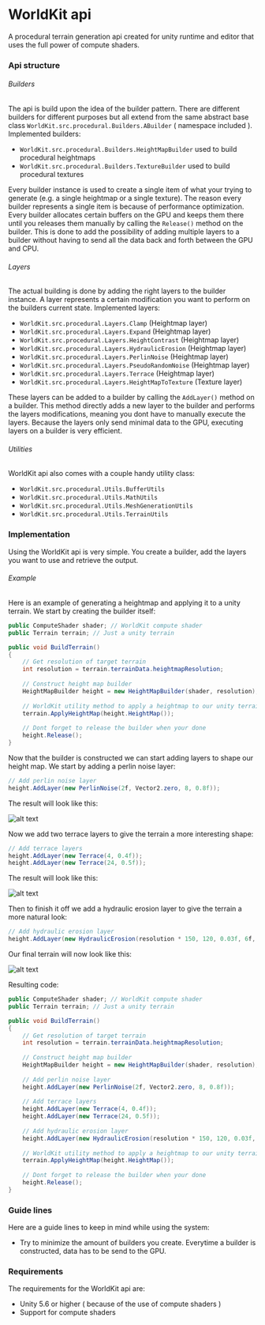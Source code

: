 # WorldKit api
A procedural terrain generation api created for unity runtime and editor that uses the full power of compute shaders.

### Api structure

###### Builders
The api is build upon the idea of the builder pattern.
There are different builders for different purposes but all extend from the same abstract base class `WorldKit.src.procedural.Builders.ABuilder` ( namespace included ).
Implemented builders:

- `WorldKit.src.procedural.Builders.HeightMapBuilder` used to build procedural heightmaps
- `WorldKit.src.procedural.Builders.TextureBuilder` used to build procedural textures

Every builder instance is used to create a single item of what your trying to generate (e.g. a single heightmap or a single texture).
The reason every builder represents a single item is because of performance optimization.
Every builder allocates certain buffers on the GPU and keeps them there until you releases them manually by calling the `Release()` method on the builder.
This is done to add the possibility of adding multiple layers to a builder without having to send all the data back and forth between the GPU and CPU.

###### Layers
The actual building is done by adding the right layers to the builder instance.
A layer represents a certain modification you want to perform on the builders current state.
Implemented layers:

- `WorldKit.src.procedural.Layers.Clamp` (Heightmap layer)
- `WorldKit.src.procedural.Layers.Expand` (Heightmap layer)
- `WorldKit.src.procedural.Layers.HeightContrast` (Heightmap layer)
- `WorldKit.src.procedural.Layers.HydraulicErosion` (Heightmap layer)
- `WorldKit.src.procedural.Layers.PerlinNoise` (Heightmap layer)
- `WorldKit.src.procedural.Layers.PseudoRandomNoise` (Heightmap layer)
- `WorldKit.src.procedural.Layers.Terrace` (Heightmap layer)
- `WorldKit.src.procedural.Layers.HeightMapToTexture` (Texture layer)

These layers can be added to a builder by calling the `AddLayer()` method on a builder.
This method directly adds a new layer to the builder and performs the layers modifications, meaning you dont have to manually execute the layers.
Because the layers only send minimal data to the GPU, executing layers on a builder is very efficient.

###### Utilities
WorldKit api also comes with a couple handy utility class:

- `WorldKit.src.procedural.Utils.BufferUtils`
- `WorldKit.src.procedural.Utils.MathUtils`
- `WorldKit.src.procedural.Utils.MeshGenerationUtils`
- `WorldKit.src.procedural.Utils.TerrainUtils`

### Implementation
Using the WorldKit api is very simple. You create a builder, add the layers you want to use and retrieve the output.

###### Example
Here is an example of generating a heightmap and applying it to a unity terrain.
We start by creating the builder itself:
```c#
public ComputeShader shader; // WorldKit compute shader
public Terrain terrain; // Just a unity terrain

public void BuildTerrain()
{
    // Get resolution of target terrain
    int resolution = terrain.terrainData.heightmapResolution;
    
    // Construct height map builder
    HeightMapBuilder height = new HeightMapBuilder(shader, resolution);
    
    // WorldKit utility method to apply a heightmap to our unity terrain
    terrain.ApplyHeightMap(height.HeightMap());
    
    // Dont forget to release the builder when your done
    height.Release();
}
```

Now that the builder is constructed we can start adding layers to shape our height map.
We start by adding a perlin noise layer:

```c#
// Add perlin noise layer
height.AddLayer(new PerlinNoise(2f, Vector2.zero, 8, 0.8f));
```

The result will look like this:

![alt text](https://i.ibb.co/RP3PKYL/Perlin-Noise.png)

Now we add two terrace layers to give the terrain a more interesting shape:

```c#
// Add terrace layers
height.AddLayer(new Terrace(4, 0.4f));
height.AddLayer(new Terrace(24, 0.5f));
```

The result will look like this:

![alt text](https://i.ibb.co/VQN4gR8/Terrace.png)

Then to finish it off we add a hydraulic erosion layer to give the terrain a more natural look:

```c#
// Add hydraulic erosion layer
height.AddLayer(new HydraulicErosion(resolution * 150, 120, 0.03f, 6f, 0f, 0.3f, 0.02f, 0.3f));
```

Our final terrain will now look like this:

![alt text](https://i.ibb.co/dDfyvQ3/Erosion.png)

Resulting code:
```c#
public ComputeShader shader; // WorldKit compute shader
public Terrain terrain; // Just a unity terrain

public void BuildTerrain()
{
    // Get resolution of target terrain
    int resolution = terrain.terrainData.heightmapResolution;
    
    // Construct height map builder
    HeightMapBuilder height = new HeightMapBuilder(shader, resolution);
    
    // Add perlin noise layer
    height.AddLayer(new PerlinNoise(2f, Vector2.zero, 8, 0.8f));
    
    // Add terrace layers
    height.AddLayer(new Terrace(4, 0.4f));
    height.AddLayer(new Terrace(24, 0.5f));
    
    // Add hydraulic erosion layer
    height.AddLayer(new HydraulicErosion(resolution * 150, 120, 0.03f, 6f, 0f, 0.3f, 0.02f, 0.3f));
    
    // WorldKit utility method to apply a heightmap to our unity terrain
    terrain.ApplyHeightMap(height.HeightMap());
    
    // Dont forget to release the builder when your done
    height.Release();
}
```

### Guide lines
Here are a guide lines to keep in mind while using the system:

- Try to minimize the amount of builders you create. Everytime a builder is constructed, data has to be send to the GPU.

### Requirements
The requirements for the WorldKit api are:

- Unity 5.6 or higher ( because of the use of compute shaders )
- Support for compute shaders